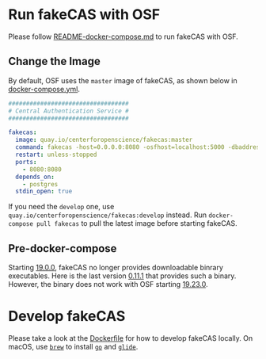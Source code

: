 # Run fakeCAS with OSF

Please follow [README-docker-compose.md](https://github.com/CenterForOpenScience/osf.io/blob/develop/README-docker-compose.md) to run fakeCAS with OSF.

## Change the Image

By default, OSF uses the `master` image of fakeCAS, as shown below in [docker-compose.yml](https://github.com/CenterForOpenScience/osf.io/blob/develop/docker-compose.yml).

```yml
##################################
# Central Authentication Service #
##################################

fakecas:
  image: quay.io/centerforopenscience/fakecas:master
  command: fakecas -host=0.0.0.0:8080 -osfhost=localhost:5000 -dbaddress=postgres://postgres@postgres:5432/osf?sslmode=disable
  restart: unless-stopped
  ports:
    - 8080:8080
  depends_on:
    - postgres
  stdin_open: true
```

If you need the `develop` one, use `quay.io/centerforopenscience/fakecas:develop` instead. Run `docker-compose pull fakecas` to pull the latest image before starting fakeCAS.

## Pre-docker-compose

Starting [19.0.0](https://github.com/CenterForOpenScience/fakecas/milestone/1), fakeCAS no longer provides downloadable binrary executables. Here is the last version [0.11.1](https://github.com/CenterForOpenScience/fakecas/releases/tag/0.11.1) that provides such a binary. However, the binary does not work with OSF starting [19.23.0](https://github.com/CenterForOpenScience/osf.io/releases/tag/19.23.0).

# Develop fakeCAS

Please take a look at the [Dockerfile](https://github.com/cslzchen/fakecas/blob/develop/Dockerfile) for how to develop fakeCAS locally. On macOS, use [`brew`](https://github.com/Homebrew/brew) to install [`go`](https://github.com/golang/go) and [`glide`](https://github.com/Masterminds/glide).
